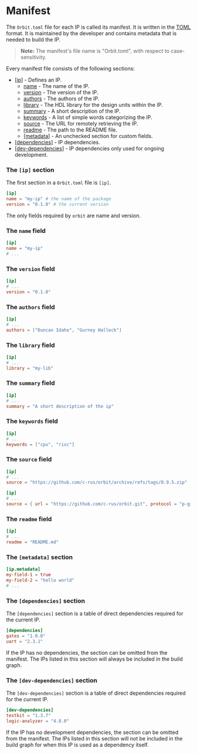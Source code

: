 # Manifest

The `Orbit.toml` file for each IP is called its manifest. It is written in the [TOML](https://toml.io/en/) format. It is maintained by the developer and contains metadata that is needed to build the IP.

> __Note:__ The manifest's file name is "Orbit.toml", with respect to case-sensitivity.

Every manifest file consists of the following sections:

- [[ip]](#the-ip-section) - Defines an IP.
    - [name](#the-name-field) - The name of the IP.
    - [version](#the-version-field) - The version of the IP.
    - [authors](#the-authors-field) - The authors of the IP.
    - [library](#the-library-field) - The HDL library for the design units within the IP.
    - [summary](#the-summary-field) - A short description of the IP.
    - [keywords](#the-keywords-field) - A list of simple words categorizing the IP.
    - [source](#the-source-field) - The URL for remotely retrieving the IP.
    - [readme](#the-readme-field) - The path to the README file.
    - [[metadata]](#the-metadata-section) - An unchecked section for custom fields.
- [[dependencies]](#the-dependencies-section) - IP dependencies.
- [[dev-dependencies]](#the-dev-dependencies-section) - IP dependencies only used for ongoing development.

### The `[ip]` section

The first section in a `Orbit.toml` file is `[ip]`.

``` toml
[ip]
name = "my-ip" # the name of the package
version = "0.1.0" # the current version
```

The only fields required by `orbit` are name and version.

### The `name` field

``` toml
[ip]
name = "my-ip"
# ...
```

### The `version` field

``` toml
[ip]
# ...
version = "0.1.0"
```

### The `authors` field

``` toml
[ip]
# ...
authors = ["Duncan Idaho", "Gurney Halleck"]

```

### The `library` field

``` toml
[ip]
# ...
library = "my-lib"
```

### The `summary` field

``` toml
[ip]
# ...
summary = "A short description of the ip"
```

### The `keywords` field

``` toml
[ip]
# ...
keywords = ["cpu", "risc"]
```

### The `source` field

``` toml
[ip]
# ...
source = "https://github.com/c-rus/orbit/archive/refs/tags/0.9.5.zip"
```

``` toml
[ip]
# ...
source = { url = "https://github.com/c-rus/orbit.git", protocol = "p-git", tag = "0.9.5" }
```

### The `readme` field

``` toml
[ip]
# ...
readme = "README.md"
```

### The `[metadata]` section

``` toml
[ip.metadata]
my-field-1 = true
my-field-2 = "hello world"
# ...
```

### The `[dependencies]` section

The `[dependencies]` section is a table of direct dependencies required for the current IP.

``` toml
[dependencies]
gates = "1.0.0"
uart = "2.3.1"
```

If the IP has no dependencies, the section can be omitted from the manifest. The IPs listed in this section will always be included in the build graph.

### The `[dev-dependencies]` section

The `[dev-dependencies]` section is a table of direct dependencies required for the current IP.

``` toml
[dev-dependencies]
testkit = "1.3.7"
logic-analyzer = "4.8.0"
```

If the IP has no development dependencies, the section can be omitted from the manifest. The IPs listed in this section will not be included in the build graph for when this IP is used as a dependency itself.


<!-- 
## Entries

The following is a list of acceptable entries (key/value pairs) recognized by Orbit in manifest files (`Orbit.toml`).

### `ip.name` : _string_
- project name identifier, third component in the PKGID
- required for every manifest

``` toml
[ip]
name = "gates"
# ...
```

### `ip.library` : _string_
- project library identifier, second component in the PKGID
- required for every manifest

``` toml
[ip]
library = "rary"
# ...
```

### `ip.vendor` : _string_
- project vendor/organization identifier, first component in the PKGID
- required for every manifest

``` toml
[ip]
vendor = "ks-tech"
# ...
```

### `ip.version` : _string_
- semver for the project's current status
- required for every manifest

``` toml
[ip]
version = "1.0.0"
# ...
```

### `ip.repository` : _string_
- remote repository git url
- required to launch an ip to a vendor repository

``` toml
[ip]
repository = "https://github.com/kepler-space-tech/gates.git"
# ...
```

### `ip.summary` : _string_
- short description about the ip

``` toml
[ip]
summary = "a collection of low-level logic gates"
# ...
```

### `ip.changelog` : _string_
- relative path to the ip's CHANGELOG
- auto-detects files named "CHANGELOG.md" in ip's directory
``` toml
[ip]
changelog = "CHANGELOG.md"
# ...
```

### `ip.readme` : _string_
- relative path to the ip's README
- auto-detects files named "README.md" in ip's directory
``` toml
[ip]
readme = "README.md"
# ...
```

### `[dependencies]` : _table_
- user-defined additional keys that specify the minimum version of external ip directly used in the current project
- the complete PKGID is entered as a key, while the minimum required version is entered as the value 

``` toml
[dependencies]
ks-tech.rary.memory = "1.2"
ks-tech.util.toolbox = "3.0.4"
```
-->
